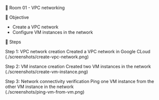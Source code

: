  🚀 Room 01 - VPC networking

 📝 Objective
- Create a VPC network 
- Configure VM instances in the network 

📸 Steps 

Step 1: VPC network creation
Created a VPC network in Google CLoud  
(./screenshots/create-vpc-network.png)

Step 2: VM instance creation
Created two VM instances in the network 
(./screenshots/create-vm-instance.png)

Step 3: Network connectivity verification
Ping one VM instance from the other VM instance in the network  
(./screenshots/ping-vm-from-vm.png)
